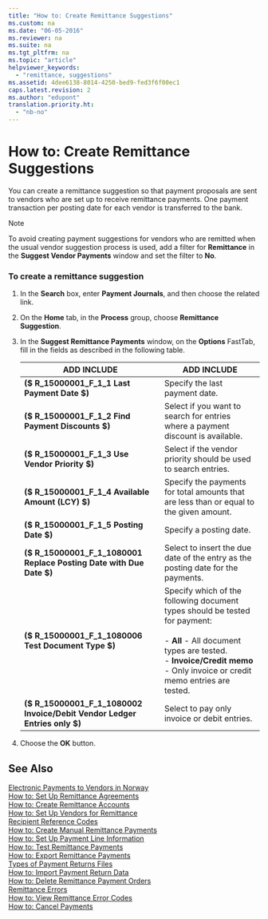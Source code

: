```yaml
---
title: "How to: Create Remittance Suggestions"
ms.custom: na
ms.date: "06-05-2016"
ms.reviewer: na
ms.suite: na
ms.tgt_pltfrm: na
ms.topic: "article"
helpviewer_keywords: 
  - "remittance, suggestions"
ms.assetid: 4dee6138-8014-4250-bed9-fed3f6f00ec1
caps.latest.revision: 2
ms.author: "edupont"
translation.priority.ht: 
  - "nb-no"
---
```

# How to: Create Remittance Suggestions
You can create a remittance suggestion so that payment proposals are sent to vendors who are set up to receive remittance payments. One payment transaction per posting date for each vendor is transferred to the bank.  
  
> [!NOTE]  
>  To avoid creating payment suggestions for vendors who are remitted when the usual vendor suggestion process is used, add a filter for **Remittance** in the **Suggest Vendor Payments** window and set the filter to **No**.  
  
### To create a remittance suggestion  
  
1.  In the **Search** box, enter **Payment Journals**, and then choose the related link.  
  
2.  On the **Home** tab, in the **Process** group, choose **Remittance Suggestion**.  
  
3.  In the **Suggest Remittance Payments** window, on the **Options** FastTab, fill in the fields as described in the following table.  
  
    |ADD INCLUDE<!--[!INCLUDE[bp_tablefield](../../ApplicationDesign/includes/bp_tablefield_md.md)]-->|ADD INCLUDE<!--[!INCLUDE[bp_tabledescription](../../ApplicationDesign/includes/bp_tabledescription_md.md)]-->|  
    |---------------------------------|---------------------------------------|  
    |**\($ R\_15000001\_F\_1\_1 Last Payment Date $\)**|Specify the last payment date.|  
    |**\($ R\_15000001\_F\_1\_2 Find Payment Discounts $\)**|Select if you want to search for entries where a payment discount is available.|  
    |**\($ R\_15000001\_F\_1\_3 Use Vendor Priority $\)**|Select if the vendor priority should be used to search entries.|  
    |**\($ R\_15000001\_F\_1\_4 Available Amount \(LCY\) $\)**|Specify the payments for total amounts that are less than or equal to the given amount.|  
    |**\($ R\_15000001\_F\_1\_5 Posting Date $\)**|Specify a posting date.|  
    |**\($ R\_15000001\_F\_1\_1080001 Replace Posting Date with Due Date $\)**|Select to insert the due date of the entry as the posting date for the payments.|  
    |**\($ R\_15000001\_F\_1\_1080006 Test Document Type $\)**|Specify which of the following document types should be tested for payment:<br /><br /> -   **All** \- All document types are tested.<br />-   **Invoice\/Credit memo** \- Only invoice or credit memo entries are tested.|  
    |**\($ R\_15000001\_F\_1\_1080002 Invoice\/Debit Vendor Ledger Entries only $\)**|Select to pay only invoice or debit entries.|  
  
4.  Choose the **OK** button.  
  
## See Also  
 [Electronic Payments to Vendors in Norway](../../LocalFunctionalityForMicrosoftDynamicsNav2016/Norway/electronic-payments-to-vendors-in-norway.md)   
 [How to: Set Up Remittance Agreements](../../LocalFunctionalityForMicrosoftDynamicsNav2016/Norway/how-to-set-up-remittance-agreements.md)   
 [How to: Create Remittance Accounts](../../LocalFunctionalityForMicrosoftDynamicsNav2016/Norway/how-to-create-remittance-accounts.md)   
 [How to: Set Up Vendors for Remittance](../../LocalFunctionalityForMicrosoftDynamicsNav2016/Norway/how-to-set-up-vendors-for-remittance.md)   
 [Recipient Reference Codes](../../LocalFunctionalityForMicrosoftDynamicsNav2016/Norway/recipient-reference-codes.md)   
 [How to: Create Manual Remittance Payments](../../LocalFunctionalityForMicrosoftDynamicsNav2016/Norway/how-to-create-manual-remittance-payments.md)   
 [How to: Set Up Payment Line Information](../../LocalFunctionalityForMicrosoftDynamicsNav2016/Norway/how-to-set-up-payment-line-information.md)   
 [How to: Test Remittance Payments](../../LocalFunctionalityForMicrosoftDynamicsNav2016/Norway/how-to-test-remittance-payments.md)   
 [How to: Export Remittance Payments](../../LocalFunctionalityForMicrosoftDynamicsNav2016/Norway/how-to-export-remittance-payments.md)   
 [Types of Payment Returns Files](../../LocalFunctionalityForMicrosoftDynamicsNav2016/Norway/types-of-payment-returns-files.md)   
 [How to: Import Payment Return Data](../../LocalFunctionalityForMicrosoftDynamicsNav2016/Norway/how-to-import-payment-return-data.md)   
 [How to: Delete Remittance Payment Orders](../../LocalFunctionalityForMicrosoftDynamicsNav2016/Norway/how-to-delete-remittance-payment-orders.md)   
 [Remittance Errors](../../LocalFunctionalityForMicrosoftDynamicsNav2016/Norway/remittance-errors.md)   
 [How to: View Remittance Error Codes](../../LocalFunctionalityForMicrosoftDynamicsNav2016/Norway/how-to-view-remittance-error-codes.md)   
 [How to: Cancel Payments](../../LocalFunctionalityForMicrosoftDynamicsNav2016/Norway/how-to-cancel-payments.md)